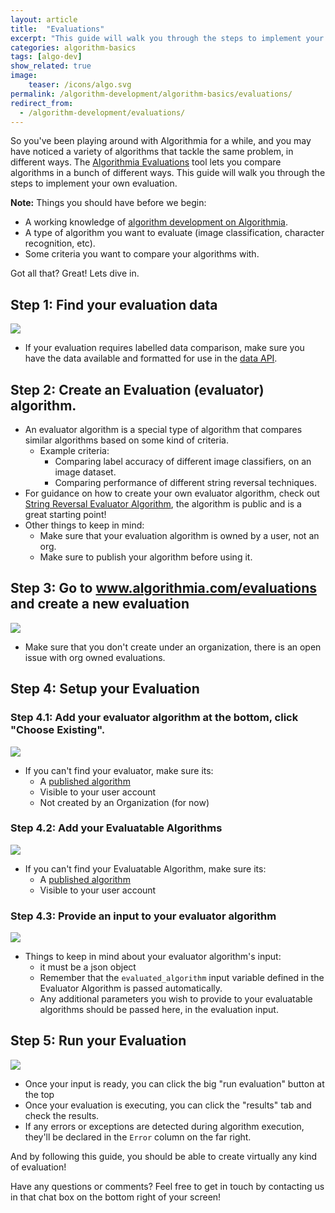```yaml
---
layout: article
title:  "Evaluations"
excerpt: "This guide will walk you through the steps to implement your own evaluation."
categories: algorithm-basics
tags: [algo-dev]
show_related: true
image:
    teaser: /icons/algo.svg
permalink: /algorithm-development/algorithm-basics/evaluations/
redirect_from:
  - /algorithm-development/evaluations/
---
```


So you've been playing around with Algorithmia for a while, and you may have noticed a variety of algorithms that tackle the same problem, in different ways. The [Algorithmia Evaluations](https://algorithmia.com/evaluations) tool lets you compare algorithms in a bunch of different ways. 
This guide will walk you through the steps to implement your own evaluation.

**Note:** Things you should have before we begin:
- A working knowledge of [algorithm development on Algorithmia](https://algorithmia.com/developers/algorithm-development/).
- A type of algorithm you want to evaluate (image classification, character recognition, etc).
- Some criteria you want to compare your algorithms with.

Got all that? Great! Lets dive in.

## Step 1: Find your evaluation data
 ![](https://i.imgur.com/i8Mxzd9.png)
- If your evaluation requires labelled data comparison, make sure you have the data available and formatted for use in the [data API](https://algorithmia.com/data).

## Step 2: Create an Evaluation (evaluator) algorithm.
- An evaluator algorithm is a special type of algorithm that compares similar algorithms based on some kind of criteria.
    - Example criteria:
        - Comparing label accuracy of different image classifiers, on an image dataset.
        - Comparing performance of different string reversal techniques.
- For guidance on how to create your own evaluator algorithm, check out [String Reversal Evaluator Algorithm](https://algorithmia.com/algorithms/zeryx/evaluator/edit), the algorithm is public and is a great starting point!
- Other things to keep in mind:
    - Make sure that your evaluation algorithm is owned by a user, not an org.
    - Make sure to publish your algorithm before using it.

## Step 3: Go to www.algorithmia.com/evaluations and create a new evaluation
![](https://i.imgur.com/be7W8BR.png)
- Make sure that you don't create under an organization, there is an open issue with org owned evaluations.
## Step 4: Setup your Evaluation
### Step 4.1: Add your evaluator algorithm at the bottom, click "Choose Existing".
![](https://i.imgur.com/gsG4XCz.png)

- If you can't find your evaluator, make sure its:
    - A [published algorithm](https://algorithmia.com/developers/algorithm-development/algorithm-basics/your-first-algo/#publish-your-algorithm)
    - Visible to your user account
    - Not created by an Organization (for now)

### Step 4.2: Add your Evaluatable Algorithms
![](https://i.imgur.com/DaKpEVX.png)

-  If you can't find your Evaluatable Algorithm, make sure its:
    - A [published algorithm](https://algorithmia.com/developers/algorithm-development/algorithm-basics/your-first-algo/#publish-your-algorithm)
    - Visible to your user account 
### Step 4.3: Provide an input to your evaluator algorithm

![](https://i.imgur.com/90L7OH5.png)
- Things to keep in mind about your evaluator algorithm's input:
    - it must be a json object
    - Remember that the `evaluated_algorithm` input variable defined in the Evaluator Algorithm is passed automatically.
    - Any additional parameters you wish to provide to your evaluatable algorithms should be passed here, in the evaluation input.
## Step 5: Run your Evaluation

![](https://i.imgur.com/xoq8mKe.png)
- Once your input is ready, you can click the big "run evaluation" button at the top
- Once your evaluation is executing, you can click the "results" tab and check the results.
- If any errors or exceptions are detected during algorithm execution, they'll be declared in the `Error` column on the far right.

And by following this guide, you should be able to create virtually any kind of evaluation!

Have any questions or comments? Feel free to get in touch by contacting us in that chat box on the bottom right of your screen!
